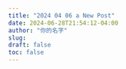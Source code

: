 ```yaml
---
title: "2024 04 06 a New Post"
date: 2024-06-28T21:54:12-04:00
author: "你的名字"
slug:
draft: false
toc: false
---
```


